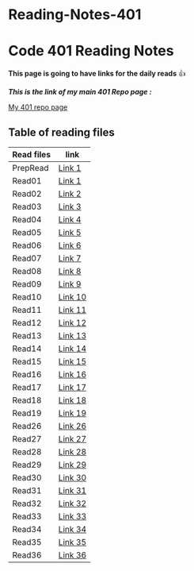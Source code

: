 # Reading-Notes-401

# Code 401 Reading Notes

**This page is going to have links for the daily reads** :+1:

***This is the link of my main 401 Repo page :***

[My 401 repo page](https://github.com/Mahmoud-Khader/Reading-Notes-401)

## Table of reading files

| Read files      | link |
| ----------- | ----------- |
| PrepRead      | [Link 1](https://mahmoud-khader.github.io/Reading-Notes-401/PrepRead)      |
| Read01      | [Link 1](https://mahmoud-khader.github.io/Reading-Notes-401/Read01)      |
| Read02      | [Link 2](https://mahmoud-khader.github.io/Reading-Notes-401/Read02)      |
| Read03      | [Link 3](https://mahmoud-khader.github.io/Reading-Notes-401/Read03)      |
| Read04      | [Link 4](https://mahmoud-khader.github.io/Reading-Notes-401/Read04)      |
| Read05      | [Link 5](https://mahmoud-khader.github.io/Reading-Notes-401/Read05)      |
| Read06      | [Link 6](https://mahmoud-khader.github.io/Reading-Notes-401/Read06)      |
| Read07      | [Link 7](https://mahmoud-khader.github.io/Reading-Notes-401/Read07)      |
| Read08      | [Link 8](https://mahmoud-khader.github.io/Reading-Notes-401/Read08)      |
| Read09      | [Link 9](https://mahmoud-khader.github.io/Reading-Notes-401/Read09)      |
| Read10      | [Link 10](https://mahmoud-khader.github.io/Reading-Notes-401/Read10)      |
| Read11      | [Link 11](https://mahmoud-khader.github.io/Reading-Notes-401/Read11)      |
| Read12      | [Link 12](https://mahmoud-khader.github.io/Reading-Notes-401/Read12)      |
| Read13      | [Link 13](https://mahmoud-khader.github.io/Reading-Notes-401/Read13)      |
| Read14      | [Link 14](https://mahmoud-khader.github.io/Reading-Notes-401/Read14)      |
| Read15      | [Link 15](https://mahmoud-khader.github.io/Reading-Notes-401/Read15)      |
| Read16      | [Link 16](https://mahmoud-khader.github.io/Reading-Notes-401/Read16)      |
| Read17      | [Link 17](https://mahmoud-khader.github.io/Reading-Notes-401/Read17)      |
| Read18      | [Link 18](https://mahmoud-khader.github.io/Reading-Notes-401/Read18)      |
| Read19      | [Link 19](https://mahmoud-khader.github.io/Reading-Notes-401/Read19)      |
| Read26      | [Link 26](https://mahmoud-khader.github.io/Reading-Notes-401/Read26)      |
| Read27      | [Link 27](https://mahmoud-khader.github.io/Reading-Notes-401/Read27)      |
| Read28      | [Link 28](https://mahmoud-khader.github.io/Reading-Notes-401/Read28)      |
| Read29      | [Link 29](https://mahmoud-khader.github.io/Reading-Notes-401/Read29)      |
| Read30      | [Link 30](https://mahmoud-khader.github.io/Reading-Notes-401/Read30)      |
| Read31      | [Link 31](https://mahmoud-khader.github.io/Reading-Notes-401/Read31)      |
| Read32      | [Link 32](https://mahmoud-khader.github.io/Reading-Notes-401/Read32)      |
| Read33      | [Link 33](https://mahmoud-khader.github.io/Reading-Notes-401/Read33)      |
| Read34      | [Link 34](https://mahmoud-khader.github.io/Reading-Notes-401/Read34)      |
| Read35      | [Link 35](https://mahmoud-khader.github.io/Reading-Notes-401/Read35)      |
| Read36      | [Link 36](https://mahmoud-khader.github.io/Reading-Notes-401/Read36)      |
